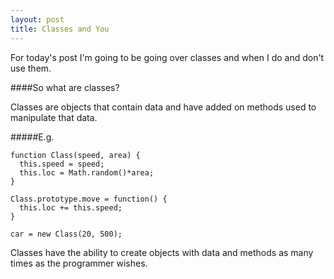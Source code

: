 ```yaml
---
layout: post
title: Classes and You
---
```


For today's post I'm going to be going over classes and when I do and don't use them.

####So what are classes?

Classes are objects that contain data and have added on methods used to manipulate that data.

#####E.g.

    function Class(speed, area) {
      this.speed = speed;
      this.loc = Math.random()*area;
    }

    Class.prototype.move = function() {
      this.loc += this.speed;
    }

    car = new Class(20, 500);

Classes have the ability to create objects with data and methods as many times as the programmer wishes.

